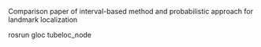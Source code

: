 Comparison paper of interval-based method and probabilistic approach for landmark localization

rosrun gloc tubeloc_node
